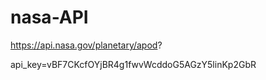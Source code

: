 # nasa-API


https://api.nasa.gov/planetary/apod?

api_key=vBF7CKcfOYjBR4g1fwvWcddoG5AGzY5linKp2GbR
